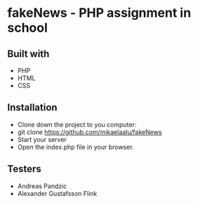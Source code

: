 # fakeNews - PHP assignment in school

## Built with 
* PHP
* HTML
* CSS


## Installation 

* Clone down the project to you computer:
* git clone https://github.com/mikaelaalu/fakeNews
* Start your server
* Open the index.php file in your browser.

## Testers 
* Andreas Pandzic
* Alexander Gustafsson Flink
